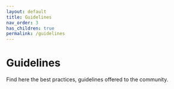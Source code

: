 ```yaml
---
layout: default
title: Guidelines
nav_order: 3
has_children: true
permalink: /guidelines
---
```

[//]: # (SPDX-License-Identifier: CC-BY-4.0)
# Guidelines

Find here the best practices, guidelines offered to the community.
